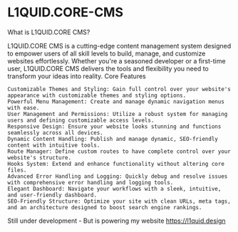 # L1QUID.CORE-CMS
What is L1QUID.CORE CMS?

L1QUID.CORE CMS is a cutting-edge content management system designed to empower users of all skill levels to build, manage, and customize websites effortlessly. Whether you're a seasoned developer or a first-time user, L1QUID.CORE CMS delivers the tools and flexibility you need to transform your ideas into reality.
Core Features

    Customizable Themes and Styling: Gain full control over your website's appearance with customizable themes and styling options.
    Powerful Menu Management: Create and manage dynamic navigation menus with ease.
    User Management and Permissions: Utilize a robust system for managing users and defining customizable access levels.
    Responsive Design: Ensure your website looks stunning and functions seamlessly across all devices.
    Dynamic Content Handling: Publish and manage dynamic, SEO-friendly content with intuitive tools.
    Route Manager: Define custom routes to have complete control over your website's structure.
    Hooks System: Extend and enhance functionality without altering core files.
    Advanced Error Handling and Logging: Quickly debug and resolve issues with comprehensive error handling and logging tools.
    Elegant Dashboard: Navigate your workflows with a sleek, intuitive, and user-friendly dashboard.
    SEO-Friendly Structure: Optimize your site with clean URLs, meta tags, and an architecture designed to boost search engine rankings.

Still under development - But is powering my website https://l1quid.design
